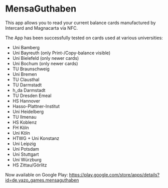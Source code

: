 MensaGuthaben
=============

This app allows you to read your current balance cards manufactured by Intercard and Magnacarta via NFC. 

The App has been successfully tested on cards used at various universities:

* Uni Bamberg
* Uni Bayreuth (only Print-/Copy-balance visible)
* Uni Bielefeld (only newer cards)
* Uni Bochum (only newer cards)
* TU Braunschweig
* Uni Bremen
* TU Clausthal
* TU Darmstadt
* h_da Darmstadt
* TU Dresden Emeal
* HS Hannover
* Hasso-Plattner-Institut
* Uni Heidelberg
* TU Ilmenau
* HS Koblenz
* FH Köln
* Uni Köln
* HTWG + Uni Konstanz
* Uni Leipzig
* Uni Potsdam
* Uni Stuttgart
* Uni Würzburg
* HS Zittau/Görlitz

Now available on Google Play: https://play.google.com/store/apps/details?id=de.yazo_games.mensaguthaben
